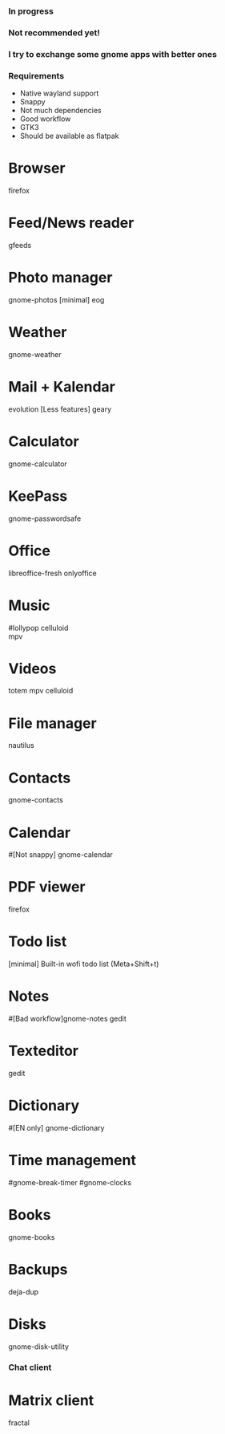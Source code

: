 ### In progress
### Not recommended yet!
### I try to exchange some gnome apps with better ones

### Requirements
* Native wayland support
* Snappy
* Not much dependencies
* Good workflow
* GTK3
* Should be available as flatpak

# Browser
firefox

# Feed/News reader
gfeeds

# Photo manager
gnome-photos
[minimal] eog

# Weather
gnome-weather

# Mail + Kalendar
evolution
[Less features] geary

# Calculator
gnome-calculator

# KeePass
gnome-passwordsafe

# Office
libreoffice-fresh
onlyoffice

# Music
#lollypop
celluloid	
mpv

# Videos
totem
mpv
celluloid

# File manager
nautilus

# Contacts
gnome-contacts

# Calendar
#[Not snappy] gnome-calendar

# PDF viewer
firefox

# Todo list
[minimal] Built-in wofi todo list (Meta+Shift+t)

# Notes
#[Bad workflow]gnome-notes
gedit

# Texteditor
gedit

# Dictionary
#[EN only] gnome-dictionary

# Time management
#gnome-break-timer
#gnome-clocks

# Books
gnome-books

# Backups
deja-dup

# Disks
gnome-disk-utility

### Chat client
# Matrix client
fractal
